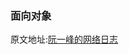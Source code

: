 ### 面向对象

原文地址:[阮一峰的网络日志](http://www.ruanyifeng.com/blog/2010/05/object-oriented_javascript_encapsulation.html)


